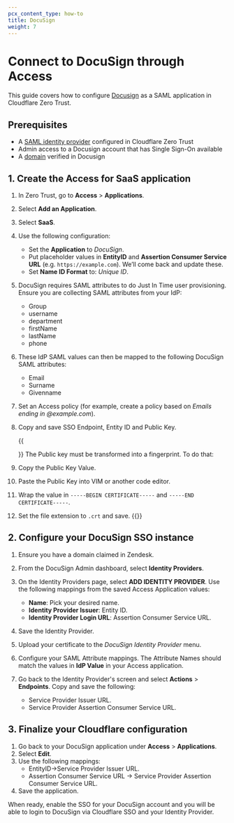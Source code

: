```yaml
---
pcx_content_type: how-to
title: DocuSign
weight: 7
---
```


# Connect to DocuSign through Access

This guide covers how to configure [Docusign](https://support.docusign.com/s/document-item?language=en_US&bundleId=rrf1583359212854&topicId=ozd1583359139126.html&_LANG=enus) as a SAML application in Cloudflare Zero Trust.

## Prerequisites

- A [SAML identity provider](/cloudflare-one/identity/idp-integration/generic-saml/) configured in Cloudflare Zero Trust
- Admin access to a Docusign account that has Single Sign-On available
- A [domain](https://support.docusign.com/s/document-item?language=en_US&bundleId=rrf1583359212854&topicId=gso1583359141256.html&_LANG=enus) verified in Docusign


## 1. Create the Access for SaaS application

1.  In Zero Trust, go to **Access** > **Applications**.

1.  Select **Add an Application**.

1.  Select **SaaS**.

1.  Use the following configuration:

    - Set the **Application** to _DocuSign_.
    - Put placeholder values in **EntityID** and **Assertion Consumer Service URL** (e.g. `https://example.com`). We’ll come back and update these.
    - Set **Name ID Format** to: _Unique ID_.

1.  DocuSign requires SAML attributes to do Just In Time user provisioning. Ensure you are collecting SAML attributes from your IdP:

    - Group
    - username
    - department
    - firstName
    - lastName
    - phone

1.  These IdP SAML values can then be mapped to the following DocuSign SAML attributes:

    - Email
    - Surname
    - Givenname

1.  Set an Access policy (for example, create a policy based on _Emails ending in @example.com_).

1.  Copy and save SSO Endpoint, Entity ID and Public Key.

    {{<Aside type="note">}}
    The Public key must be transformed into a fingerprint. To do that:

1.  Copy the Public Key Value.
1.  Paste the Public Key into VIM or another code editor.
1.  Wrap the value in `-----BEGIN CERTIFICATE-----` and `-----END CERTIFICATE-----`.
1.  Set the file extension to `.crt` and save.
    {{</Aside>}}

## 2. Configure your DocuSign SSO instance

1.  Ensure you have a domain claimed in Zendesk.

1.  From the DocuSign Admin dashboard, select **Identity Providers**.

1.  On the Identity Providers page, select **ADD IDENTITY PROVIDER**. Use the following mappings from the saved Access Application values:

    - **Name**: Pick your desired name.
    - **Identity Provider Issuer**: Entity ID.
    - **Identity Provider Login URL**: Assertion Consumer Service URL.

1.  Save the Identity Provider.

1.  Upload your certificate to the _DocuSign Identity Provider_ menu.

1.  Configure your SAML Attribute mappings. The Attribute Names should match the values in **IdP Value** in your Access application.

1.  Go back to the Identity Provider's screen and select **Actions** > **Endpoints**. Copy and save the following:
    - Service Provider Issuer URL.
    - Service Provider Assertion Consumer Service URL.

## 3. Finalize your Cloudflare configuration

1.  Go back to your DocuSign application under **Access** > **Applications**.
1.  Select **Edit**.
1.  Use the following mappings:
    - EntityID->Service Provider Issuer URL.
    - Assertion Consumer Service URL -> Service Provider Assertion Consumer Service URL.
1.  Save the application.

When ready, enable the SSO for your DocuSign account and you will be able to login to DocuSign via Cloudflare SSO and your Identity Provider.
